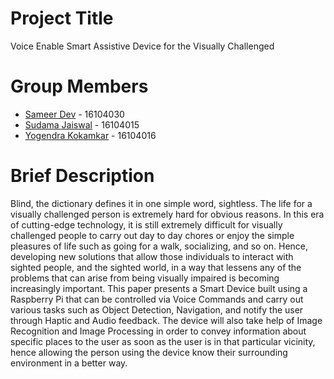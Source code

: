 # Project Title
Voice Enable Smart Assistive Device for the Visually Challenged

# Group Members
- [Sameer Dev](https://github.com/sameer-m-dev) - 16104030
- [Sudama Jaiswal](https://github.com/sudama6998) - 16104015
- [Yogendra Kokamkar](https://github.com/yogendra-kokamkar) - 16104016

# Brief Description
Blind, the dictionary defines it in one simple word, sightless. The life for a visually challenged person is extremely hard for obvious reasons. In this era of cutting-edge technology, it is still extremely difficult for visually challenged people to carry out day to day chores or enjoy the simple pleasures of life such as going for a walk, socializing, and so on. Hence, developing new solutions that allow those individuals to interact with sighted people, and the sighted world, in a way that lessens any of the problems that can arise from being visually impaired is becoming increasingly important. This paper presents a Smart Device built using a Raspberry Pi that can be controlled via Voice Commands and carry out various tasks such as Object Detection, Navigation, and notify the user through Haptic and Audio feedback. The device will also take help of Image Recognition and Image Processing in order to convey information about specific places to the user as soon as the user is in that particular vicinity, hence allowing the person using the device know their surrounding environment in a better way.
